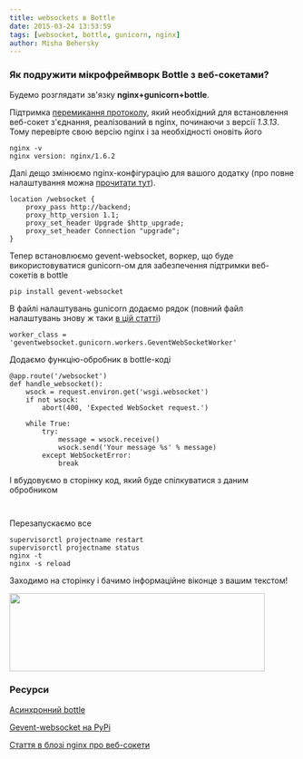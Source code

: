```yaml
---
title: websockets в Bottle
date: 2015-03-24 13:53:59
tags: [websocket, bottle, gunicorn, nginx]
author: Misha Behersky
---
```


<h3>Як подружити мікрофреймворк Bottle з веб-сокетами?</h3>

<p>Будемо розглядати зв&#39;язку <strong>nginx+gunicorn+bottle</strong>.</p>

<p>Підтримка <a href="http://tools.ietf.org/html/rfc2616#section-14.42" target="_blank">перемикання протоколу</a>, який необхідний для встановлення веб-сокет з&#39;єднання, реалізований в nginx, починаючи з версії <em>1.3.13</em>. Тому перевірте свою версію nginx і за необхідності оновіть його</p>

<pre>
<code class="language-bash">nginx -v
nginx version: nginx/1.6.2</code></pre>

<p>Далі дещо змінюємо nginx-конфігурацію для вашого додатку (про повне налаштування можна <a href="http://bmwlog.pp.ua/post/38" target="_blank">прочитати тут</a>).</p>

<pre>
<code class="language-nginx">location /websocket {                        
    proxy_pass http://backend;                
    proxy_http_version 1.1;                  
    proxy_set_header Upgrade $http_upgrade;  
    proxy_set_header Connection "upgrade";   
}                                            </code></pre>

<p>Тепер встановлюємо&nbsp;gevent-websocket, воркер, що буде використовуватися gunicorn-ом для забезпечення підтримки веб-сокетів в bottle</p>

<pre>
<code class="language-bash">pip install gevent-websocket</code></pre>

<p>В файлі налаштувань gunicorn додаємо рядок (повний файл налаштувань знову ж таки <a href="http://bmwlog.pp.ua/post/38" target="_blank">в цій статті</a>)</p>

<pre>
<code class="language-python">worker_class = 'geventwebsocket.gunicorn.workers.GeventWebSocketWorker'</code></pre>

<p>Додаємо функцію-обробник в bottle-коді</p>

<pre>
<code>@app.route('/websocket')
def handle_websocket():
    wsock = request.environ.get('wsgi.websocket')
    if not wsock:
        abort(400, 'Expected WebSocket request.')

    while True:
        try:
            message = wsock.receive()
            wsock.send('Your message %s' % message)
        except WebSocketError:
            break
</code></pre>

<p>І вбудовуємо в сторінку код, який буде спілкуватися з даним обробником</p>

<pre>
<code class="language-javascript">                                                  </code></pre>

<p>Перезапускаємо все</p>

<pre>
<code class="language-bash">supervisorctl projectname restart
supervisorctl projectname status
nginx -t
nginx -s reload</code></pre>

<p>Заходимо на сторінку і бачимо інформаційне віконце з вашим текстом!</p>

<p><img alt="" src="/img/article/e627bdfa9a173c729614a1004f3f6bd7.png" style="height:138px; width:450px" /></p>

<h3>Ресурси</h3>

<p><a href="http://bottlepy.org/docs/dev/async.html#finally-websockets" target="_blank">Асинхронний bottle</a></p>

<p><a href="https://pypi.python.org/pypi/gevent-websocket/" target="_blank">Gevent-websocket на PyPi</a></p>

<p><a href="http://nginx.com/blog/websocket-nginx/" target="_blank">Стаття в блозі nginx про веб-сокети</a></p>